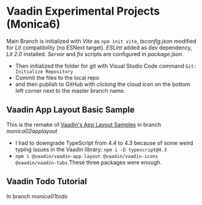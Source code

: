# Vaadin Experimental Projects (Monica6)
Main Branch is initialized with *Vite* as `npm init vite`, *tsconfig.json* modified for *Lit* compatibility (no ESNext target).
*ESLint* added as dev dependency, *Lit 2.0* installed. *Servor* and *fix* scripts are configured in *package.json*.
- Then initialized the folder for git with Visual Studio Code command `Git: Initialize Repository` 
- Commit the files to the local repo
- and then publish to GitHub with clicking the cloud icon on the bottom left corner next to the master branch name.

## Vaadin App Layout Basic Sample 
This is the remake of [Vaadin's App Layout Samples](https://vaadin.com/docs/latest/ds/components/app-layout) in branch *monica02applayout*
- I had to downgrade TypeScript from 4.4 to 4.3 because of some weird typing issues in the Vaadin library: `npm i -D typescript@4.3` 
- `npm i @vaadin/vaadin-app-layout @vaadin/vaadin-icons @vaadin/vaadin-tabs` These three packages were enough.

## Vaadin Todo Tutorial 
In branch *monica01todo*

